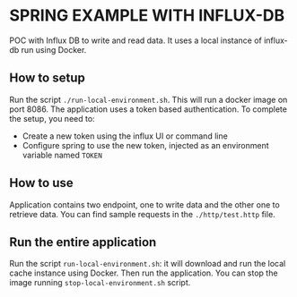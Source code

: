 # SPRING EXAMPLE WITH INFLUX-DB

POC with Influx DB to write and read data. It uses a local instance of influx-db run using Docker.

## How to setup

Run the script `./run-local-environment.sh`. This will run a docker image on port 8086. The application uses a token
based authentication. To complete the setup, you need to:
- Create a new token using the influx UI or command line
- Configure spring to use the new token, injected as an environment variable named `TOKEN`

## How to use

Application contains two endpoint, one to write data and the other one to retrieve data. You can find sample requests
in the `./http/test.http` file.

## Run the entire application

Run the script `run-local-environment.sh`: it will download and run  the local cache instance using Docker.
Then run the application. You can stop the image running `stop-local-environment.sh` script.